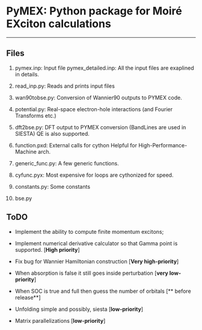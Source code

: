 # PyMEX: Python package for Moiré EXciton calculations
------------------------------------------------------

## Files
1. pymex.inp: Input file 
   pymex_detailed.inp: All the input files are exaplined in details.

2. read_inp.py: Reads and prints input files

3. wan90tobse.py: Conversion of Wannier90 outputs to PYMEX code.
4. potential.py: Real-space electron-hole interactions (and Fourier
                 Transforms etc.)
5. dft2bse.py: DFT output to PYMEX conversion
               (BandLines are used in SIESTA)
               QE is also supported.
6. function.pxd: External calls for cython 
                 Helpful for High-Performance-Machine arch.
7. generic_func.py: A few generic functions.
8. cyfunc.pyx: Most expensive for loops are cythonized for speed.
9. constants.py: Some constants
10. bse.py  

## ToDO

+ Implement the ability to compute finite momentum excitons;

+ Implement numerical derivative calculator so that
Gamma point is supported. [**High priority**]

+ Fix bug for Wannier Hamiltonian construction [**Very high-priority**]

+ When absorption is false it still goes inside perturbation [**very low-priority**]

+ When SOC is true and full then guess the number of orbitals [** before release**]

+ Unfolding simple and possibly, siesta [**low-priority**]

+ Matrix parallelizations [**low-priority**]

